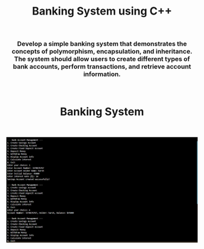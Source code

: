 <h1 align="center">Banking System using C++</h1>
<br>

<h3 align="center">Develop a simple banking system that demonstrates the concepts of polymorphism,
encapsulation, and inheritance. The system should allow users to create different types of bank
accounts, perform transactions, and retrieve account information.</h3>
<br>

<h1 align="center">Banking System</h1>
<br>


![Demo App](cpp4.png)
<br>

>


